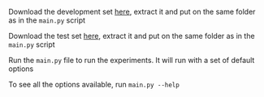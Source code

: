 Download the development set [here](https://uofc-my.sharepoint.com/:u:/g/personal/josecarlos_cazarinfi_ucalgary_ca/EdvomJjyrB5Ektukwi2XkWoBPxyS-9ljBXfMKC2VJkkoug?e=8wiVwn), extract it and put on the same folder as in the `main.py` script

Download the test set [here](https://uofc-my.sharepoint.com/:u:/g/personal/josecarlos_cazarinfi_ucalgary_ca/EW94Adt6pK5HlLf11l5qOcEB0iRCvdVI2STxuxqwdWK6-g?e=4wQpoJ), extract it and put on the same folder as in the `main.py` script

Run the `main.py` file to run the experiments. It will run with a set of default options

To see all the options available, run `main.py --help`

